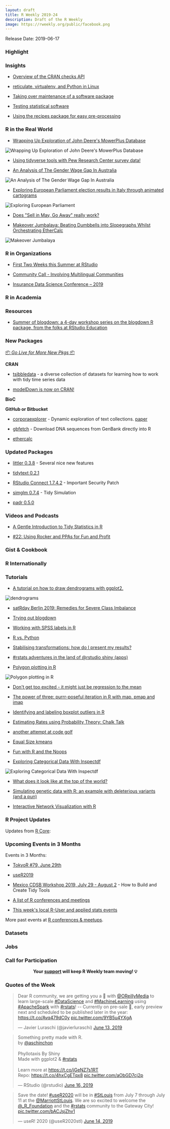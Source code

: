 ```yaml
---
layout: draft
title: R Weekly 2019-24
description: Draft of the R Weekly
image: https://rweekly.org/public/facebook.png
---
```


Release Date: 2019-06-17

###  Highlight



### Insights

+ [Overview of the CRAN checks API](https://blog.r-hub.io/2019/06/10/cran-checks-api/)


+ [reticulate, virtualenv, and Python in Linux](https://rviews.rstudio.com/2019/06/10/reticulate-virtualenv-and-python-in-linux/)


+ [Taking over maintenance of a software package](https://ropensci.org/blog/2019/06/12/taking-over-maint/)

+ [Testing statistical software](https://www.alexpghayes.com/blog/testing-statistical-software/)

+ [Using the recipes package for easy pre-processing](http://www.rebeccabarter.com/blog/2019-06-06_pre_processing/)

### R in the Real World

+ [Wrapping Up Exploration of John Deere's MowerPlus Database](https://rud.is/b/2019/06/09/wrapping-up-exploration-of-john-deeres-mowerplus-database/)

![Wrapping Up Exploration of John Deere's MowerPlus Database](https://raw.githubusercontent.com/rweekly/image/master/2019/mow-speed.png)

+ [Using tidyverse tools with Pew Research Center survey data!](https://medium.com/pew-research-center-decoded/using-tidyverse-tools-with-pew-research-center-survey-data-in-r-bdfe61de0909)

+ [An Analysis of The Gender Wage Gap In Australia](https://theambitiouseconomist.com/an-analysis-of-the-gender-wage-gap-in-australia/)

![An Analysis of The Gender Wage Gap In Australia](https://raw.githubusercontent.com/rweekly/image/master/2019/nopadding3.png)

+ [Exploring European Parliament election results in Italy through animated cartograms](https://medium.com/european-data-journalism-network/european-elections-2019-and-italys-varying-size-fb4ed07d4ff6)

![Exploring European Parliament](https://raw.githubusercontent.com/rweekly/image/master/2019/vote.png)

+ [Does "Sell in May, Go Away" really work?](https://theautomatic.net/2019/06/11/does-sell-in-may-go-away-really-work/)


+ [Makeover Jumbalaya: Beating Dumbbells into Slopegraphs Whilst Orchestrating EtherCalc](https://rud.is/b/2019/06/11/makeover-jumbalaya-beating-dumbbells-into-slopegraphs-whilst-orchestrating-ethercalc/)

![Makeover Jumbalaya](https://raw.githubusercontent.com/rweekly/image/master/2019/slope-04.png)

###  R in Organizations

+ [First Two Weeks this Summer at RStudio](https://jcahoon.netlify.com/post/2019/06/16/first-two-weeks-this-summer-at-rstudio/)

+ [Community Call - Involving Multilingual Communities](https://ropensci.org/blog/2019/06/13/commcall-jun2019/)

+ [Insurance Data Science Conference – 2019](http://ronaldrichman.co.za/2019/06/13/insurance-data-science-conference-2019/)


###  R in Academia



###  Resources

+ [Summer of blogdown: a 4-day workshop series on the blogdown R package, from the folks at RStudio Education](https://summer-of-blogdown.netlify.com/)

###  New Packages

<p class="added-hostname"><a href="https://rweekly.org/live" target="_blank" class="externalLink">📦 <i>Go Live for More New Pkgs</i> 📦</a></p>

**CRAN**

+ [tsibbledata](https://www.mitchelloharawild.com/blog/tsibbledata/) - a diverse collection of datasets for learning how to work with tidy time series data

+ [modelDown is now on CRAN!](http://smarterpoland.pl/index.php/2019/06/modeldown-is-now-on-cran/)

**BioC**



**GitHub or Bitbucket**

+ [corporaexplorer](https://github.com/kgjerde/corporaexplorer) - Dynamic exploration of text collections. [paper](https://joss.theoj.org/papers/10.21105/joss.01342)

+ [gbfetch](https://github.com/joelnitta/gbfetch) - Download DNA sequences from GenBank directly into R


+ [ethercalc](https://rud.is/b/2019/06/15/introducing-the-ethercalc-package/)



### Updated Packages


+ [littler 0.3.8](http://dirk.eddelbuettel.com/blog/2019/06/09#littler-0.3.8) - Several nice new features

+ [tidytext 0.2.1](https://juliasilge.com/blog/sentiment-lexicons/)

+ [RStudio Connect 1.7.4.2](https://blog.rstudio.com/2019/06/13/rstudio-connect-1-7-4-2-important-security-patch/) - Important Security Patch


+ [simglm 0.7.4](https://brandonlebeau.org/2019/06/11/simglm-0-7-4/) - Tidy Simulation

+ [padr 0.5.0](https://edwinth.github.io/blog/padr-v-0-5-0/)

###  Videos and Podcasts

+ [A Gentle Introduction to Tidy Statistics in R](https://resources.rstudio.com/webinars/a-gentle-introduction-to-tidy-statistics-in-r)


+ [#22: Using Rocker and PPAs for Fun and Profit](http://dirk.eddelbuettel.com/blog/2019/06/09#022_rocker_and_ppas)

### Gist & Cookbook



### R Internationally



###  Tutorials

+ [A tutorial on how to draw dendrograms with ggplot2.](https://atrebas.github.io/post/2019-06-08-lightweight-dendrograms/)

![dendrograms](https://raw.githubusercontent.com/rweekly/image/master/2019/dend.png)

+ [satRday Berlin 2019: Remedies for Severe Class Imbalance](https://juanitorduz.github.io/class_imbalance/)

+ [Trying out blogdown](https://desireedeleon.netlify.com/post/2019/trying-out-blogdown/)

+ [Working with SPSS labels in R](https://martinctc.github.io/blog/working-with-spss-labels-in-r/)

+ [R vs. Python](https://matloff.wordpress.com/2019/06/12/r-vs-python/)

+ [Stabilising transformations: how do I present my results?](https://www.statforbiology.com/2019/stat_general_reportingresults/)

+ [#rstats adventures in the land of @rstudio shiny (apps)](http://www.christopherlortie.info/adventures-in-the-land-of-rstudio-shiny-apps/)

+ [Polygon plotting in R](http://www.theanalyticslab.nl/polygon-plotting-in-r/)

![Polygon plotting in R](https://raw.githubusercontent.com/rweekly/image/master/2019/polygon_plot_utrecht.png)

+ [Don't get too excited - it might just be regression to the mean](https://www.rdatagen.net/post/regression-to-the-mean/)

+ [The power of three: purrr-poseful iteration in R with map, pmap and imap](https://www.zevross.com/blog/2019/06/11/the-power-of-three-purrr-poseful-iteration-in-r-with-map-pmap-and-imap/)

+ [Identifying and labeling boxplot outliers in R](https://www.dsquintana.blog/labeling-boxplot-outliers/)


+ [Estimating Rates using Probability Theory: Chalk Talk](http://www.win-vector.com/blog/2019/06/estimating-rates-using-probability-theory-chalk-talk/)


+ [another attempt at code golf](https://xianblog.wordpress.com/2019/06/12/another-attempt-at-code-golf/)


+ [Equal Size kmeans](https://rviews.rstudio.com/2019/06/13/equal-size-kmeans/)



+ [Fun with R and the Noops](http://blog.revolutionanalytics.com/2019/06/noops-and-r.html)

+ [Exploring Categorical Data With Inspectdf](https://alastairrushworth.github.io/Exploring-categorical-data-with-inspectdf/)

![Exploring Categorical Data With Inspectdf](https://raw.githubusercontent.com/rweekly/image/master/2019/inspectdf.png)

+ [What does it look like at the top of the world?](https://www.simoncoulombe.com/2019/06/top-of-the-world/)

+ [Simulating genetic data with R: an example with deleterious variants (and a pun)](https://onunicornsandgenes.blog/2019/06/16/simulating-genetic-data-with-r-an-example-with-deleterious-variants-and-a-pun/)

+ [Interactive Network Visualization with R](https://www.statworx.com/de/blog/interactive-network-visualization-with-r/)

<!--<div class="post-more-begi
n></div><div class="post-more-end"></div>-->

###  R Project Updates

Updates from [R Core](http://developer.r-project.org/blosxom.cgi/R-devel/NEWS):


###  Upcoming Events in 3 Months

Events in 3 Months:

+ [TokyoR #79, June 29th](https://tokyor.connpass.com/event/135622/)

+ [useR2019](http://www.user2019.fr/)

+ [Mexico CDSB Workshop 2019, July 29 - August 2](https://comunidadbioinfo.github.io/post/building-tidy-tools-cdsb-runconf-2019/) - How to Build and Create Tidy Tools

+ [A list of R conferences and meetings](https://jumpingrivers.github.io/meetingsR/events.html)

+ [This week's local R-User and applied stats events](https://community.rstudio.com/c/irl)


More past events at [R conferences & meetups](https://conf.rweekly.org).


### Datasets

### Jobs




###  Call for Participation


<p class="hide-support added-hostname support-rweekly" style="text-align: center;font-weight: bold;">Your <a class="non-visited externalLink" href="https://www.patreon.com/rweekly" onclick="pas(this)">support</a> will keep R Weekly team moving! 💡</p>

###  Quotes of the Week

<blockquote class="twitter-tweet" data-lang="en"><p lang="en" dir="ltr">Dear R community, we are getting you a 📘 with <a href="https://twitter.com/OReillyMedia?ref_src=twsrc%5Etfw">@OReillyMedia</a> to learn large-scale <a href="https://twitter.com/hashtag/DataScience?src=hash&amp;ref_src=twsrc%5Etfw">#DataScience</a> and <a href="https://twitter.com/hashtag/MachineLearning?src=hash&amp;ref_src=twsrc%5Etfw">#MachineLearning</a>  using <a href="https://twitter.com/hashtag/ApacheSpark?src=hash&amp;ref_src=twsrc%5Etfw">#ApacheSpark</a> with <a href="https://twitter.com/hashtag/rstats?src=hash&amp;ref_src=twsrc%5Etfw">#rstats</a>! -- Currently on pre-sale 🎉, early preview next and scheduled to be published later in the year: <a href="https://t.co/Avq479dC0y">https://t.co/Avq479dC0y</a> <a href="https://t.co/9YB5u4YXgA">pic.twitter.com/9YB5u4YXgA</a></p>&mdash; Javier Luraschi (@javierluraschi) <a href="https://twitter.com/javierluraschi/status/1139258531918467072?ref_src=twsrc%5Etfw">June 13, 2019</a></blockquote>


<blockquote class="twitter-tweet" data-lang="en"><p lang="en" dir="ltr">Something pretty made with R.<br>by <a href="https://twitter.com/aschinchon?ref_src=twsrc%5Etfw">@aschinchon</a><br><br>Phyllotaxis By Shiny<br>Made with ggplot2 &amp; <a href="https://twitter.com/hashtag/rstats?src=hash&amp;ref_src=twsrc%5Etfw">#rstats</a><br>⠀<br>Learn more at <a href="https://t.co/jGeNZ7s1RT">https://t.co/jGeNZ7s1RT</a><br>Repo: <a href="https://t.co/4hxCgETqx8">https://t.co/4hxCgETqx8</a> <a href="https://t.co/aObGD7cj2p">pic.twitter.com/aObGD7cj2p</a></p>&mdash; RStudio (@rstudio) <a href="https://twitter.com/rstudio/status/1140156562343911424?ref_src=twsrc%5Etfw">June 16, 2019</a></blockquote>

<blockquote class="twitter-tweet" data-lang="en"><p lang="en" dir="ltr">Save the date! <a href="https://twitter.com/hashtag/useR2020?src=hash&amp;ref_src=twsrc%5Etfw">#useR2020</a> will be in <a href="https://twitter.com/hashtag/StLouis?src=hash&amp;ref_src=twsrc%5Etfw">#StLouis</a> from July 7 through July 11 at the <a href="https://twitter.com/MarriottStLouis?ref_src=twsrc%5Etfw">@MarriottStLouis</a>. We are so excited to welcome the <a href="https://twitter.com/_R_Foundation?ref_src=twsrc%5Etfw">@_R_Foundation</a> and the <a href="https://twitter.com/hashtag/rstats?src=hash&amp;ref_src=twsrc%5Etfw">#rstats</a> community to the Gateway City! <a href="https://t.co/bACJsjZhv1">pic.twitter.com/bACJsjZhv1</a></p>&mdash; useR! 2020 (@useR2020stl) <a href="https://twitter.com/useR2020stl/status/1139556597741629440?ref_src=twsrc%5Etfw">June 14, 2019</a></blockquote>

